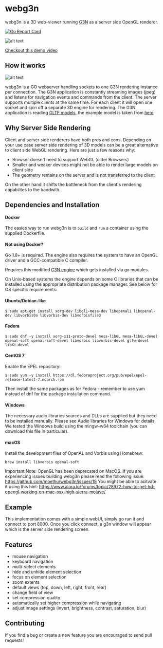 
# webg3n

webg3n is a 3D web-viewer running [G3N](https://github.com/g3n/engine) as a server side OpenGL renderer.

[![Go Report Card](https://goreportcard.com/badge/github.com/moethu/webg3n)](https://goreportcard.com/report/github.com/moethu/webg3n)

![alt text](https://github.com/moethu/g3nserverside/raw/master/images/screenshot01.png)

[Checkout this demo video](https://vimeo.com/358812535)

## How it works

![alt text](https://github.com/moethu/g3nserverside/raw/master/images/arc.png)

webg3n is a GO webserver handling sockets to one G3N rendering instance per connection. The G3N application is constantly streaming images (jpeg) and listens for navigation events and commands from the client. The server supports multiple clients at the same time. For each client it will open one socket and spin off a separate 3D engine for rendering. The G3N application is reading [GLTF models](https://github.com/KhronosGroup/glTF), the example model is taken from [here](https://github.com/KhronosGroup/glTF-Sample-Models)

## Why Server Side Rendering

Client and server side renderers have both pros and cons. Depending on your use case server side rendering of 3D models can be a great alternative to client side WebGL rendering. Here are just a few reasons why:

- Browser doesn't need to support WebGL (older Browsers)
- Smaller and weaker devices might not be able to render large models on client side
- The geometry remains on the server and is not transferred to the client

On the other hand it shifts the bottleneck from the client's rendering capabilites to the bandwith.

## Dependencies and Installation

#### Docker

The easies way to run webg3n is to `build` and `run` a container using the supplied Dockerfile.

#### Not using Docker?

Go 1.8+ is required. The engine also requires the system to have an OpenGL driver and a GCC-compatible C compiler.

Requires this modified [G3N engine](https://github.com/moethu/engine) which gets installed via go modules.

On Unix-based systems the engine depends on some C libraries that can be installed using the appropriate distribution package manager. See below for OS specific requirements.

#### Ubuntu/Debian-like

```
$ sudo apt-get install xorg-dev libgl1-mesa-dev libopenal1 libopenal-dev libvorbis0a libvorbis-dev libvorbisfile3
```

#### Fedora

```
$ sudo dnf -y install xorg-x11-proto-devel mesa-libGL mesa-libGL-devel openal-soft openal-soft-devel libvorbis libvorbis-devel glfw-devel libXi-devel
```

#### CentOS 7

Enable the EPEL repository:
```
$ sudo yum -y install https://dl.fedoraproject.org/pub/epel/epel-release-latest-7.noarch.rpm
```
Then install the same packages as for Fedora - remember to use yum instead of dnf for the package installation command.

#### Windows

The necessary audio libraries sources and DLLs are supplied but they need to be installed manually. Please see Audio libraries for Windows for details. We tested the Windows build using the mingw-w64 toolchain (you can download this file in particular).

#### macOS

Install the development files of OpenAL and Vorbis using Homebrew:
```
brew install libvorbis openal-soft
```
Important Note: OpenGL has been deprecated on MacOS.
If you are experiencing issues building webg3n please read the following issue:
https://github.com/moethu/webg3n/issues/18
You might be able to acitvate it using this hint:
https://www.alora.io/forums/topic/28972-how-to-get-hd-opengl-working-on-mac-osx-high-sierra-mojave/

## Example

This implementation comes with a simple webUI, simply go run it and connect to port 8000.
Once you click connect, a g3n window will appear which is the server side rendering screen.

## Features

- mouse navigation
- keyboard navigation
- multi-select elements
- hide and unhide element selection
- focus on element selection
- zoom extents
- default views (top, down, left, right, front, rear)
- change field of view
- set compression quality
- automatically set higher compression while navigating
- adjust image settings (invert, brightness, contrast, saturation, blur)

## Contributing

If you find a bug or create a new feature you are encouraged to send pull requests!
